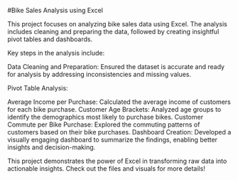 #Bike Sales Analysis using Excel



This project focuses on analyzing bike sales data using Excel. The analysis includes cleaning and preparing the data, followed by creating insightful pivot tables and dashboards. 

Key steps in the analysis include:

Data Cleaning and Preparation: Ensured the dataset is accurate and ready for analysis by addressing inconsistencies and missing values.



Pivot Table Analysis:

Average Income per Purchase: Calculated the average income of customers for each bike purchase.
Customer Age Brackets: Analyzed age groups to identify the demographics most likely to purchase bikes.
Customer Commute per Bike Purchase: Explored the commuting patterns of customers based on their bike purchases.
Dashboard Creation: Developed a visually engaging dashboard to summarize the findings, enabling better insights and decision-making.

This project demonstrates the power of Excel in transforming raw data into actionable insights. Check out the files and visuals for more details!
